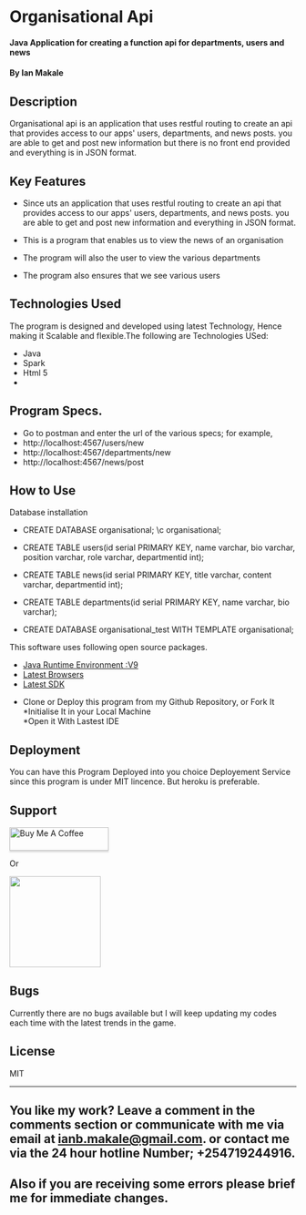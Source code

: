 # Organisational Api
#### Java Application for creating a function api for departments, users and news
#### By **Ian Makale**
## Description
Organisational api is an application that uses restful routing to create an api that provides access to our apps' users, departments, and news posts. you are able to get and post new information but there is no front end provided and everything is in JSON format.


## Key Features
* Since uts an application that uses restful routing to create an api that provides access to our apps' users, departments, and news posts. you are able to get and post new information  and everything  in JSON format.


* This is a program that enables us to view the news of an organisation<br>
* The program will also the user to view the various departments<br>
* The program also ensures that we see various users <br>

## Technologies Used

The program is designed and developed using latest Technology, Hence making it Scalable and flexible.The following are Technologies USed:<br>
* Java<br>
* Spark<br>
* Html 5<br>
* 


## Program Specs.
* Go to postman and  enter the url of the various specs; for example,
* http://localhost:4567/users/new
* http://localhost:4567/departments/new
* http://localhost:4567/news/post


## How to Use
Database installation
* CREATE DATABASE organisational;
\c organisational;

* CREATE TABLE users(id serial PRIMARY KEY, name varchar, bio varchar, position varchar, role varchar, departmentid int);
* CREATE TABLE news(id serial PRIMARY KEY, title varchar, content varchar, departmentid int);
* CREATE TABLE departments(id serial PRIMARY KEY, name varchar, bio varchar);
* CREATE DATABASE organisational_test WITH TEMPLATE organisational;

This software uses following open source packages.

- [Java Runtime Environment :V9](#)
- [Latest Browsers](#)
- [Latest SDK](#)<br>
* Clone or Deploy this program from my Github Repository, or Fork It<br>
*Initialise It in your Local Machine<br>
*Open it With Lastest IDE

## Deployment

You can have this Program Deployed into you choice Deployement Service since this program is under MIT lincence. But heroku is preferable.

## Support

<a href="#" target="_blank"><img src="https://www.buymeacoffee.com/assets/img/custom_images/purple_img.png" alt="Buy Me A Coffee" style="height: 41px !important;width: 174px !important;box-shadow: 0px 3px 2px 0px rgba(190, 190, 190, 0.5) !important;-webkit-box-shadow: 0px 3px 2px 0px rgba(190, 190, 190, 0.5) !important;" ></a>

<p>Or</p>

<a href="#">
	<img src="https://c5.patreon.com/external/logo/become_a_patron_button@2x.png" width="160">
</a>

## Bugs
Currently there are no bugs available but I will keep updating my codes each time with the latest trends in the game.

## License

MIT

---


## You like my work? Leave a comment in the comments section or communicate with me via email at ianb.makale@gmail.com. or contact me via the 24 hour hotline Number; +254719244916.

## Also if you are receiving some errors please brief me for immediate changes.


